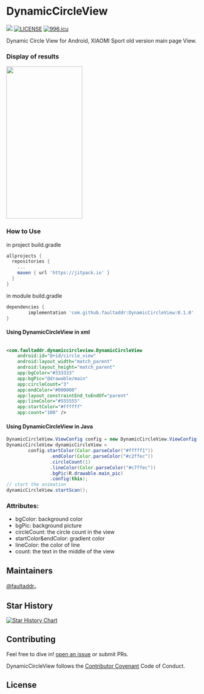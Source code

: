 # DynamicCircleView
[![](https://jitpack.io/v/faultaddr/DynamicCircleView.svg)](https://jitpack.io/#faultaddr/DynamicCircleView)
[![LICENSE](https://img.shields.io/badge/license-Anti%20996-blue.svg)](https://github.com/996icu/996.ICU/blob/master/LICENSE)
[![996.icu](https://img.shields.io/badge/link-996.icu-red.svg)](https://996.icu)

Dynamic Circle View for Android, XIAOMI Sport old version main page View.

###  Display of results
<image src="https://s1.ax1x.com/2022/05/04/OZu5QA.gif" width = "200" height = "400" align="center"/>

### How to Use

in project build.gradle
```gradle
allprojects {
  repositories {
    ...
    maven { url 'https://jitpack.io' }
  }
}
```

in module build.gradle

```gradle
dependencies {
        implementation 'com.github.faultaddr:DynamicCircleView:0.1.0'
}
```

#### Using DynamicCircleView in xml
```xml

<com.faultaddr.dynamiccircleview.DynamicCircleView
    android:id="@+id/circle_view"
    android:layout_width="match_parent"
    android:layout_height="match_parent"
    app:bgColor="#333333"
    app:bgPic="@drawable/main"
    app:circleCount="3"
    app:endColor="#000000"
    app:layout_constraintEnd_toEndOf="parent"
    app:lineColor="#555555"
    app:startColor="#ffffff"
    app:count="100" />

```
#### Using DynamicCircleView in Java
```java
DynamicCircleView.ViewConfig config = new DynamicCircleView.ViewConfig();
DynamicCircleView dynamicCircleView =
        config.startColor(Color.parseColor("#fffff1"))
                .endColor(Color.parseColor("#c2ffec"))
                .circleCount(1)
                .lineColor(Color.parseColor("#c7ffec"))
                .bgPic(R.drawable.main_pic)
                .config(this);
// start the animation
dynamicCircleView.startScan();
```


### Attributes:
- bgColor: background color
- bgPic: background picture
- circleCount: the circle count in the view
- startColor&endColor: gradient color
- lineColor: the color of line
- count: the text in the middle of the view


## Maintainers

[@faultaddr](https://github.com/faultaddr)。

## Star History

[![Star History Chart](https://api.star-history.com/svg?repos=faultaddr/DynamicCircleView&type=Date)](https://star-history.com/#bytebase/star-history&Date)

## Contributing

Feel free to dive in! [open an issue](https://github.com/faultaddr/DynamicCircleView/issues/new) or submit PRs.


DynamicCircleView follows the  [Contributor Covenant](http://contributor-covenant.org/version/1/3/0/) Code of Conduct.


## License
